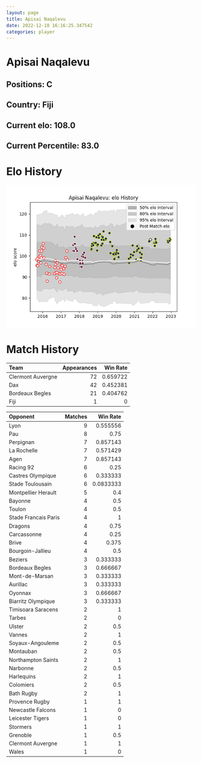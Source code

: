 ```yaml
---  
layout: page  
title: Apisai Naqalevu  
date: 2022-12-18 16:16:25.347542  
categories: player  
---
```

# Apisai Naqalevu

## Positions: C

## Country: Fiji

## Current elo: 108.0

## Current Percentile: 83.0

# Elo History


![elo history](history_ApisaiNaqalevu.png)
# Match History


| Team              |   Appearances |   Win Rate |
|:------------------|--------------:|-----------:|
| Clermont Auvergne |            72 |   0.659722 |
| Dax               |            42 |   0.452381 |
| Bordeaux Begles   |            21 |   0.404762 |
| Fiji              |             1 |   0        |

| Opponent             |   Matches |   Win Rate |
|:---------------------|----------:|-----------:|
| Lyon                 |         9 |  0.555556  |
| Pau                  |         8 |  0.75      |
| Perpignan            |         7 |  0.857143  |
| La Rochelle          |         7 |  0.571429  |
| Agen                 |         7 |  0.857143  |
| Racing 92            |         6 |  0.25      |
| Castres Olympique    |         6 |  0.333333  |
| Stade Toulousain     |         6 |  0.0833333 |
| Montpellier Herault  |         5 |  0.4       |
| Bayonne              |         4 |  0.5       |
| Toulon               |         4 |  0.5       |
| Stade Francais Paris |         4 |  1         |
| Dragons              |         4 |  0.75      |
| Carcassonne          |         4 |  0.25      |
| Brive                |         4 |  0.375     |
| Bourgoin-Jallieu     |         4 |  0.5       |
| Beziers              |         3 |  0.333333  |
| Bordeaux Begles      |         3 |  0.666667  |
| Mont-de-Marsan       |         3 |  0.333333  |
| Aurillac             |         3 |  0.333333  |
| Oyonnax              |         3 |  0.666667  |
| Biarritz Olympique   |         3 |  0.333333  |
| Timisoara Saracens   |         2 |  1         |
| Tarbes               |         2 |  0         |
| Ulster               |         2 |  0.5       |
| Vannes               |         2 |  1         |
| Soyaux-Angouleme     |         2 |  0.5       |
| Montauban            |         2 |  0.5       |
| Northampton Saints   |         2 |  1         |
| Narbonne             |         2 |  0.5       |
| Harlequins           |         2 |  1         |
| Colomiers            |         2 |  0.5       |
| Bath Rugby           |         2 |  1         |
| Provence Rugby       |         1 |  1         |
| Newcastle Falcons    |         1 |  0         |
| Leicester Tigers     |         1 |  0         |
| Stormers             |         1 |  1         |
| Grenoble             |         1 |  0.5       |
| Clermont Auvergne    |         1 |  1         |
| Wales                |         1 |  0         |